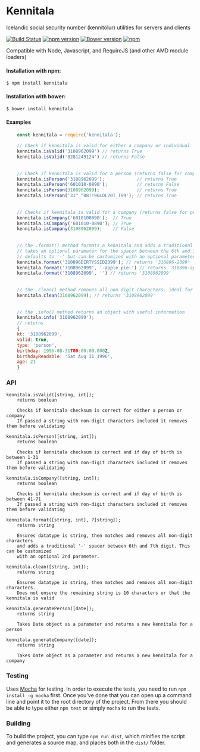 # Kennitala
Icelandic social security number (kennitölur) utilities for servers and clients

[![Build Status](https://travis-ci.org/HermannBjorgvin/Kennitala.svg?branch=master)](https://travis-ci.org/HermannBjorgvin/Kennitala) [![npm version](https://badge.fury.io/js/kennitala.svg)](https://badge.fury.io/js/kennitala) [![Bower version](https://badge.fury.io/bo/kennitala.svg)](https://badge.fury.io/bo/kennitala) [![npm](https://img.shields.io/npm/dm/kennitala.svg?maxAge=2592000)](https://www.npmjs.com/package/kennitala)

Compatible with Node, Javascript, and RequireJS (and other AMD module loaders)

#### Installation with npm:

    $ npm install kennitala

#### Installation with bower:

    $ bower install kennitala

#### Examples
``` Javascript
    const kennitala = require('kennitala');
    
    // Check if kennitala is valid for either a company or individual
    kennitala.isValid('3108962099') // returns True
    kennitala.isValid('8281249124') // returns False
    
    
    // Check if kennitala is valid for a person (returns false for companies)
    kennitala.isPerson('3108962099');            // returns True
    kennitala.isPerson('601010-0890');           // returns False
    kennitala.isPerson(3108962099);              // returns True
    kennitala.isPerson('31^_^08!!96LOL20T_T99'); // returns True
    
    
    // Checks if kennitala is valid for a company (returns false for persons)
    kennitala.isCompany('6010100890');  // True
    kennitala.isCompany('601010-0890'); // True
    kennitala.isCompany(3108962099);    // False
    
    
    // the .format() method formats a kennitala and adds a traditional - spacer
    // takes an optional parameter for the spacer between the 6th and 7th digit
    // defaults to '-' but can be customized with an optional parameter
    kennitala.format('310896DIRTYSSID2099'); // returns '310896-2099'
    kennitala.format('3108962099', '-apple pie-') // returns '310896-apple pie-2099'
    kennitala.format('3108962099', '') // returns '3108962099'
    
    
    // the .clean() method removes all non digit characters. ideal for database storage
    kennitala.clean(3108962099); // returns '3108962099'
    
    
    // the .info() method returns an object with useful information
    kennitala.info('3108962099');
    // returns
    { 
	kt: '3108962099',
	valid: true,
	type: 'person',
	birthday: 1996-08-31T00:00:00.000Z,
	birthdayReadable: 'Sat Aug 31 1996',
	age: 21
    }
```

### API
    
    kennitala.isValid([string, int]);
        returns boolean
    
        Checks if kennitala checksum is correct for either a person or company
        If passed a string with non-digit characters included it removes them before validating
    
    kennitala.isPerson([string, int]);
        returns boolean
    
        Checks if kennitala checksum is correct and if day of birth is between 1-31
        If passed a string with non-digit characters included it removes them before validating
    
    kennitala.isCompany([string, int]);
        returns boolean
    
        Checks if kennitala checksum is correct and if day of birth is between 41-71
        If passed a string with non-digit characters included it removes them before validating

    kennitala.format([string, int], ?[string]);
        returns string
	
        Ensures datatype is string, then matches and removes all non-digit characters
        and adds a traditional '-' spacer between 6th and 7th digit. This can be customized
        with an optional 2nd parameter.
	
    kennitala.clean([string, int]);
        returns string
    
        Ensures datatype is string, then matches and removes all non-digit characters.
        Does not ensure the remaining string is 10 characters or that the kennitala is valid

    kennitala.generatePerson([date]);
        returns string
	    
        Takes Date object as a parameter and returns a new kennitala for a person

    kennitala.generateCompany([date]);
        returns string
	    
        Takes Date object as a parameter and returns a new kennitala for a company

### Testing 

Uses [Mocha](https://mochajs.org/) for testing. In order to execute the tests, you need to run `npm install -g mocha` first. Once you've done that 
you can open up a command line and point it to the root directory of the project. From there you should be able to type either `npm test` or simply `mocha` to run the tests.

### Building 

To build the project, you can type `npm run dist`, which minifies the script and generates a source map, and places both in the `dist/` folder. 
